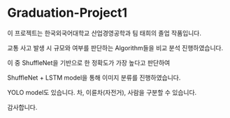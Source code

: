 # Graduation-Project1

이 프로젝트는 한국외국어대학교 산업경영공학과 팀 태희의 졸업 작품입니다.


교통 사고 발생 시 규모와 여부를 판단하는 Algorithm들을 비교 분석 진행하였습니다.

이 중 ShuffleNet을 기반으로 한 정확도가 가장 높다고 판단하여

ShuffleNet + LSTM model을 통해 이미지 분류를 진행하였습니다.

YOLO model도 있습니다. 차, 이륜차(자전거), 사람을 구분할 수 있습니다.


감사합니다.
